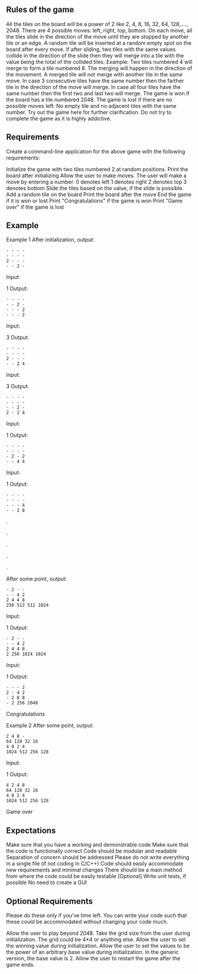 ## Rules of the game

All the tiles on the board will be a power of 2 like 2, 4, 8, 16, 32, 64, 128,...., 2048.
There are 4 possible moves: left, right, top, bottom.
On each move, all the tiles slide in the direction of the move until they are stopped by another tile or an edge.
A random tile will be inserted at a random empty spot on the board after every move.
If after sliding, two tiles with the same values collide in the direction of the slide then they will merge into a tile with the value being the total of the collided tiles.
Example: Two tiles numbered 4 will merge to form a tile numbered 8. The merging will happen in the direction of the movement.
A merged tile will not merge with another tile in the same move.
In case 3 consecutive tiles have the same number then the farther tile in the direction of the move will merge. In case all four tiles have the same number then the first two and last two will merge.
The game is won if the board has a tile numbered 2048.
The game is lost if there are no possible moves left: No empty tile and no adjacent tiles with the same number.
Try out the game here for further clarification. Do not try to complete the game as it is highly addictive.

## Requirements

Create a command-line application for the above game with the following requirements:

Initialize the game with two tiles numbered 2 at random positions.
Print the board after initializing
Allow the user to make moves.
The user will make a move by entering a number.
0 denotes left
1 denotes right
2 denotes top
3 denotes bottom
Slide the tiles based on the value, if the slide is possible.
Add a random tile on the board
Print the board after the move
End the game if it is won or lost
Print "Congratulations" if the game is won
Print "Game over" if the game is lost

## Example

Example 1
After initialization, output:

```
- - - -
- - - -
2 - - -
- - 2 -
```
Input:

1
Output:

```
- - - -
- - 2 -
- - - 2
- - - 2
```
Input:

3
Output:

```
- - - -
- - - -
2 - - -
- - 2 4
```
Input:

3
Output:

```
- - - -
- - - -
- - 2 -
2 - 2 4
```
Input:

1
Output:

```
- - - -
- - - -
- 2 - 2
- - 4 4
```
Input:

1
Output:

```
- - - -
- - - -
- - - 4
- - 2 8
```
.

.

.

.

.

After some point, output:

```
- 2 - -
- - 4 2
2 4 4 8
256 512 512 1024
```
Input:

1
Output:

```
- 2 - -
- - 4 2
2 4 4 8
2 256 1024 1024
```
Input:

1
Output:

```
- - - 2
2 - 4 2
- 2 8 8
- 2 256 2048
```
Congratulations


Example 2
After some point, output:

```
2 4 8 -
64 128 32 16
4 8 2 4
1024 512 256 128
```
Input:

1
Output:

```
4 2 4 8
64 128 32 16
4 8 2 4
1024 512 256 128
```
Game over

## Expectations

Make sure that you have a working and demonstrable code
Make sure that the code is functionally correct
Code should be modular and readable
Separation of concern should be addressed
Please do not write everything in a single file (if not coding in C/C++)
Code should easily accommodate new requirements and minimal changes
There should be a main method from where the code could be easily testable
[Optional] Write unit tests, if possible
No need to create a GUI

## Optional Requirements

Please do these only if you’ve time left. You can write your code such that these could be accommodated without changing your code much.

Allow the user to play beyond 2048.
Take the grid size from the user during initialization. The grid could be 4*4 or anything else.
Allow the user to set the winning value during initialization.
Allow the user to set the values to be the power of an arbitrary base value during initialization. In the generic version, the base value is 2.
Allow the user to restart the game after the game ends.